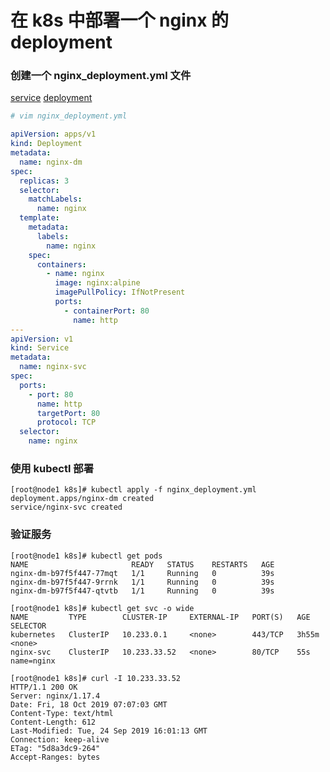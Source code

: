 # 在 k8s 中部署一个 nginx 的 deployment

### 创建一个 nginx_deployment.yml 文件
[service](https://feisky.gitbooks.io/kubernetes/concepts/service.html)
[deployment](https://feisky.gitbooks.io/kubernetes/concepts/deployment.html)

```yml
# vim nginx_deployment.yml

apiVersion: apps/v1
kind: Deployment
metadata:
  name: nginx-dm
spec:
  replicas: 3
  selector:
    matchLabels:
      name: nginx
  template:
    metadata:
      labels:
        name: nginx
    spec:
      containers:
        - name: nginx
          image: nginx:alpine
          imagePullPolicy: IfNotPresent
          ports:
            - containerPort: 80
              name: http
---
apiVersion: v1
kind: Service
metadata:
  name: nginx-svc
spec:
  ports:
    - port: 80
      name: http
      targetPort: 80
      protocol: TCP
  selector:
    name: nginx
```

### 使用 kubectl 部署
```
[root@node1 k8s]# kubectl apply -f nginx_deployment.yml 
deployment.apps/nginx-dm created
service/nginx-svc created
```

### 验证服务
```
[root@node1 k8s]# kubectl get pods
NAME                       READY   STATUS    RESTARTS   AGE
nginx-dm-b97f5f447-77mqt   1/1     Running   0          39s
nginx-dm-b97f5f447-9rrnk   1/1     Running   0          39s
nginx-dm-b97f5f447-qtvtb   1/1     Running   0          39s

[root@node1 k8s]# kubectl get svc -o wide
NAME         TYPE        CLUSTER-IP     EXTERNAL-IP   PORT(S)   AGE     SELECTOR
kubernetes   ClusterIP   10.233.0.1     <none>        443/TCP   3h55m   <none>
nginx-svc    ClusterIP   10.233.33.52   <none>        80/TCP    55s     name=nginx

[root@node1 k8s]# curl -I 10.233.33.52
HTTP/1.1 200 OK
Server: nginx/1.17.4
Date: Fri, 18 Oct 2019 07:07:03 GMT
Content-Type: text/html
Content-Length: 612
Last-Modified: Tue, 24 Sep 2019 16:01:13 GMT
Connection: keep-alive
ETag: "5d8a3dc9-264"
Accept-Ranges: bytes
```
